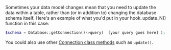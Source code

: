 Sometimes your data model changes mean that you need to update the data within a table, rather than (or in addition to) changing the database schema itself. Here's an example of what you'd put in your hook\_update\_N() function in this case:

```php
$schema = Database::getConnection()->query(  [your query goes here] );

```

You could also use other [Connection class methods](https://api.drupal.org/api/drupal/core!lib!Drupal!Core!Database!Connection.php/class/Connection/8) such as `update()`.